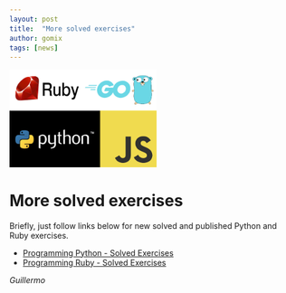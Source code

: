 ```yaml
---
layout: post
title:  "More solved exercises"
author: gomix
tags: [news]
---
```

<img src="/assets/images/programming/ruby_go_python_js_1.png" 
     alt="Programming Languages - Python, Ruby, Go, JavaScript" 
     class="img-fluid float-right img-thumbnail m-2"
    width="260px">

# More solved exercises

Briefly, just follow links below for new solved and published Python and Ruby exercises.


* [Programming Python - Solved Exercises](/programming/python/exercism.html)
* [Programming Ruby - Solved Exercises](/programming/ruby/exercism.html)

<!--more-->
_Guillermo_

